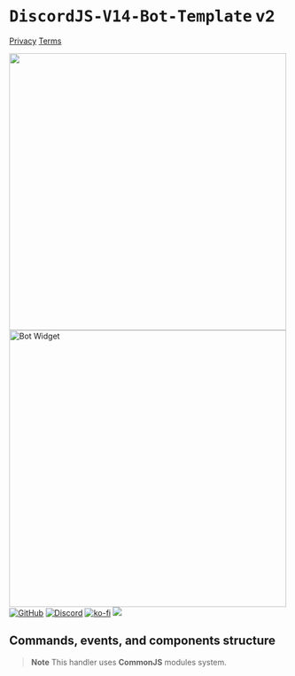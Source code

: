# <samp>DiscordJS-V14-Bot-Template</samp> v2

[Privacy](https://github.com/LUCASS7001/CYBER-X/blob/main/Privacy%20Policy.md)
[Terms](https://github.com/LUCASS7001/CYBER-X/blob/main/TERMS%20OF%20SERVICE.md)


<img align="left" width="500" style="margin: 0 10px 0 0;" alt=" " src="https://discord.c99.nl/widget/theme-2/577600234734092288.png">
<img align="left" width="500" style="margin: 0 10px 0 0;" alt="Bot Widget" src="https://discord.c99.nl/widget/theme-3/1109076213596692603.png">

[![GitHub](https://img.shields.io/badge/Github-100000?style=for-the-badge&logo=github&logoColor=white)](https://github.com/1Lucass)
[![Discord](https://img.shields.io/badge/Discord-7289DA?style=for-the-badge&logo=discord&logoColor=white)](https://discord.gg/YP6PVeRSQw)
[![ko-fi](https://ko-fi.com/img/githubbutton_sm.svg)](https://ko-fi.com/W7W8L25ZK)
<img src="https://user-images.githubusercontent.com/73097560/115834477-dbab4500-a447-11eb-908a-139a6edaec5c.gif">

## Commands, events, and components structure

> **Note**
> This handler uses **CommonJS** modules system.
